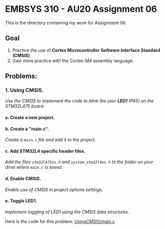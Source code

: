 # EMBSYS 310 - AU20 Assignment 06
This is the directory containing my work for Assignment 06.

## Goal
1. Practice the use of **Cortex Microcontroller Software Interface Standard (CMSIS)**.
2. Gain more practice with the Cortex-M4 assembly language.

## Problems: 

### 1. Using CMSIS.
_Use the CMSIS to implement the code to blink the user **LED1** (PA5) on the STM32L475 board._

#### a. Create a new project.

#### b. Create a "main.c".
_Create a `main.c` file and add it to the project._

#### c. Add STM32L4 specific header files.
_Add the files `stm32l475xx.h` and `system_stm32l4xx.h` to the folder on your drive
where `main.c` is saved._

#### d. Enable CMSIS.
_Enable use of CMSIS in project options settings._

#### e. Toggle LED1.
_Implement toggling of LED1 using the CMSIS data structures._

Here is the code for this problem:
[UsingCMSIS/main.c](https://github.com/pletchm/embsys310/blob/main/assignment06/UsingCMSIS/Src/main.c)


